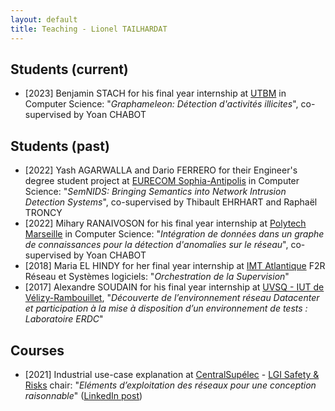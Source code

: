 ```yaml
---
layout: default
title: Teaching - Lionel TAILHARDAT
---
```


## Students (current)
* [2023] Benjamin STACH for his final year internship at [UTBM](https://www.utbm.fr/) in Computer Science: "*Graphameleon: Détection d'activités illicites*", co-supervised by Yoan CHABOT

## Students (past)
* [2022] Yash AGARWALLA and Dario FERRERO for their Engineer's degree student project at [EURECOM Sophia-Antipolis](https://www.eurecom.fr/) in Computer Science: "*SemNIDS: Bringing Semantics into Network Intrusion Detection Systems*", co-supervised by Thibault EHRHART and Raphaël TRONCY
* [2022] Mihary RANAIVOSON for his final year internship at [Polytech Marseille](https://polytech.univ-amu.fr/) in Computer Science: "*Intégration de données dans un graphe de connaissances pour la détection d'anomalies sur le réseau*", co-supervised by Yoan CHABOT
* [2018] Maria EL HINDY for her final year internship at [IMT Atlantique](https://www.imt-atlantique.fr/fr) F2R Réseau et Systèmes logiciels: "*Orchestration de la Supervision*"
* [2017] Alexandre SOUDAIN for his final year internship at [UVSQ - IUT de Vélizy-Rambouillet](https://www.iut-velizy-rambouillet.uvsq.fr/), "*Découverte de l’environnement réseau Datacenter et participation à la mise à disposition d’un environnement de tests : Laboratoire ERDC*"

## Courses
* [2021] Industrial use-case explanation at [CentralSupélec](https://www.centralesupelec.fr/) - [LGI Safety & Risks](http://lgi.centralesupelec.fr/en/node/167) chair: "*Eléments d’exploitation des réseaux pour une conception raisonnable*" ([LinkedIn post](https://www.linkedin.com/posts/activity-6772189715404857344-tAsY))
